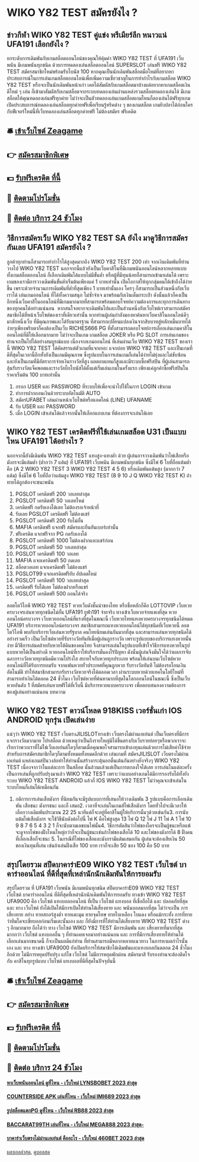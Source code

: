 # WIKO Y82 TEST สมัครยังไง ?
## ข่าวกีฬา WIKO Y82 TEST คู่แข่ง พรีเมียร์ลีก หนาวแน่ UFA191 เลือกยังไง ?
ยกระดับการเดิมพันกับเกมสล็อตออนไลน์ของคุณให้คุ้มค่า WIKO Y82 TEST ที่ UFA191 เว็บพนัน มีเกมพนันทุกชนิด ด้วยการทดลองเล่นสล็อตออนไลน์ SUPERSLOT เล่นฟรี WIKO Y82 TEST สมัครสมาชิกใหม่พร้อมรับโบนัส 100 หากคุณเป็นนักเดิมพันสล็อตมือใหม่ที่อยากหาประสบการณ์ในการเล่นเกมสล็อตออนไลน์เพื่อเพิ่มความเชี่ยวชาญในการทำกำไรกับเกมสล็อต WIKO Y82 TEST หรือจะเป็นนักเดิมพันหน้าเก่า เคยได้สัมผัสกับเกมสล็อตมาบ้างแต่อยากหาเกมสล็อตเงินดีใหม่ ๆ เล่น ก็เข้ามาสัมผัสกับเกมสล็อตจากระบบทดลองเล่นผ่านแหล่งรวมสล็อตทดลองเล่นได้ มีเกมสล็อตให้คุณทดลองเล่นฟรีทุกค่าย ไม่ว่าจะเป็นตัวทดลองเล่นเกมสล็อตเกมไหนก็ลองเล่นได้ฟรีทุกเกม เปิดประสบการณ์ทดลองเล่นสล็อตทุกค่ายฟรีเพื่อเรียนรู้ทริคต่าง ๆ ของเกมสล็อต เกมยิงปลาได้ก่อนใครกับฟีเจอร์ใหม่นี้ที่เว็บทดลองเล่นสล็อตทุกค่ายฟรี ไม่ต้องสมัคร ฟรีเคดิต

## 🛎 [เข้าเว็บไซต์ Zeagame](https://bit.ly/3SdLNi2)
## 👉 [สมัครสมาชิกพิเศษ](https://bit.ly/3SdLNi2)
## 💵 [รับฟรีเครดิต ที่นี้](https://bit.ly/3dyRKHj)
## 👑 [ติดตามโปรโมชั่น](https://bit.ly/3dyRKHj)
## 📱 [ติดต่อ บริการ 24 ชัวโมง](https://bit.ly/3dyRKHj)

## วิธีการสมัครเว็บ WIKO Y82 TEST SA ยังไง มาดูวิธีการสมัครกันเลย UFA191 สมัครยังไง ?
ลูกค้าทุกท่านก็สามารถทำกำไรได้สูงสุดมากถึง WIKO Y82 TEST 200 เท่า จากเงินเดิมพันที่ท่านวางไป WIKO Y82 TEST นอกจากนี้แล้วยังเป็นเว็บคาสิโนที่มีเกมพนันออนไลน์หลากหลายแบบ ทั้งเกมสล็อตออนไลน์ ก็เลือกเดิมพันได้แบบไม่มีขั้นต่ำ หรือผู้ที่มีทุนน้อยก็สามารถเข้ามาเล่นได้ เพราะเกมของเรามีการวางเดิมพันขั้นต่ำเริ่มต้นเพียงแค่ 1 บาทเท่านั้น เปิดโอกาสให้ทุกกลุ่มคนได้เข้าถึงได้ง่ายขึ้น เพราะด้วยจำนวนการเดิมพันที่ต่ำที่สุดเพียง 1 บาทเท่านั้นเอง ใครๆ ก็สามารถเป็นส่วนหนึ่งกับเว็บเราได้ เล่นเกมออนไลน์ ที่ได้ทั้งความสนุก ไม่ซ้ำจำเจ มาพร้อมกับเงินเต็มกระเป๋า ดังนั้นแล้วก็คงเป็นอีกหนึ่งเว็บคาสิโนออนไลน์ที่มีเกมมากมายที่สามารถพร้อมตอบโจทย์ความต้องการและทุกการเดินทางของทุกคนได้อย่างแน่นอน  หากสนใจอยากจะเดิมพันไปและเป็นส่วนหนึ่งกับเว็บไซต์เราสามารถสมัครสมาชิกได้ที่หน้าเว็บไซต์ของเราที่เดียวเท่านั้น
หากท่านผู้เล่นกำลังมองหาค้นหาเว็บคาสิโนออนไลน์ดีๆมาสักหนึ่งเว็บ ที่มีคุณภาพและได้รับมาตรฐาน ที่สามารถเปลี่ยนแปลงเงินจากสิบบาทสู่หลักหมื่นบาทได้ง่ายๆเพียงพริบตาก็คงต้องเป็นเว็บ RICHES666 PG ที่ทั้งสามารถตอบโจทย์การเลือกเล่นเกมคาสิโนออนไลน์ที่มีให้เลือกมากมาย ไม่ว่าจะเป็นเกม เกมสล็อต JOKER หรือ PG SLOT การเล่นเกมของท่านจะเป็นไปได้อย่างสมบูรณ์แบบ เนื่องจากเกมออนไลน์ ที่เล่นผ่านเว็บ WIKO Y82 TEST ของเรานี้ WIKO Y82 TEST ได้คัดสรรแต่ตัวเกมที่แจกเยอะ แจกบ่อย WIKO Y82 TEST และเป็นเกมที่ดีที่สุดในเวลานี้อีกทั้งยังเป็นเกมมีคุณภาพ ซึ่งรูปแบบในการเล่นเกมก็เล่นได้ง่ายไม่ยุ่งและไม่ซับซ้อน และยังเป็นเกมที่มีอัตราการจ่ายเงินรางวัลที่สูง ผลตอบแทนก็สูงและมีระบบซื้อฟรีสปิน ที่ผู้เล่นสามารถลุ้นรับรางวัลแจ็คพอตและรางวัลบิ๊กโบนัสได้ตั้งแต่เริ่มเล่นเกมในครั้งแรก เพียงแค่ลูกค้าซื้อฟรีสปินในราคาเริ่มต้น 100 บาทเท่านั้น
1. กรอก USER และ PASSWORD ที่ระบบให้เพื่อจะนำไปใช้ในการ LOGIN เข้าเกม
2. ทำการฝากถอนเงินด้วยระบบอัตโนมัติ AUTO
3. สมัครUFABET เล่นผ่านหน้าเว็บไซต์หรือแอดไลน์ (LINE) UFANAME
4. รับ USER และ PASSWORD
5. เมื่อ LOGIN เข้าเล่นได้แล้วจากนั้นให้เลือกแถบเกม ที่ต้องการจะเล่นได้เลย

## WIKO Y82 TEST เครดิตฟรีที่ใช้เล่นเกมสล็อต U31 เป็นแบบไหน UFA191 ได้อย่างไร ?
นอกจากนี้ยังมีเดิมพัน WIKO Y82 TEST แทงสูง-แทงต่ำ ด้วย ผู้เล่นอาจวางเดิมพันว่าไพ่เสือหรือมังกรจะมีแต้มต่ำ (ต่ำกว่า 7 แต้ม) ที่ UFA191 เว็บพนัน มีเกมพนันทุกชนิด ซึ่งมีไพ่ 6 ใบที่ถือแต้มต่ำ คือ (A 2 WIKO Y82 TEST 3 WIKO Y82 TEST 4 5 6) หรือเดิมพันแต้มสูง (มากกว่า 7 แต้ม) ซึ่งมีไพ่ 6 ใบที่ถือว่าแต้มสูง WIKO Y82 TEST (8 9 10 J Q WIKO Y82 TEST K) ถ้าทายได้ถูกต้องจะชนะพนัน
1. PGSLOT เครดิตฟรี 200 วอเลทล่าสุด
2. PGSLOT เครดิตฟรี 50 วอเลทใหม่
3. เครดิตฟรี กดรับเองได้เลย ไม่ต้องรอเจ้าหน้าที่
4. รับเลย PGSLOT เครดิตฟรี ไม่ต้องแชร์
5. PGSLOT เครดิตฟรี 200 รับไม่อั้น
6. MAFIA เครดิตฟรี แจกฟรี สมัครและยืนยันเบอร์เท่านั้น
7. ฟรีเครดิต แจกฟรีจาก PG กดรับเองได้
8. PGSLOT เครดิตฟรี 1000 ไม่ต้องฝากและแชร์ก่อน
9. PGSLOT เครดิตฟรี 50 วอเลทล่าสุด
10. PGSLOT เครดิตฟรี 100 วอเลท
11. MAFIA แจกเครดิตฟรี 50 กดเลย
12. สล็อตวอเลท แจกเครดิตฟรี ไม่ต้องแชร์
13. PGSLOT99 แจกเครดิตฟรียับ อัปเดตใหม่
14. PGSLOT เครดิตฟรี 100 วอเลทล่าสุด
15. เครดิตฟรี รับได้เลย ไม่ต้องฝากหรือแชร์
16. PGSLOT เครดิตฟรี 500 ถอนได้จริง

ลอตโตวีไอพี WIKO Y82 TEST หวยเว็บดังชั้นนำของไทย หรือชื่อหลักก็คือ LOTTOVIP เว็บหวยครบวงจรเล่นหวยทุกชนิดไม่อั้น UFA191 ยูฟ่า191 จ่ายจริง ทางเข้าเว็บหวยจ่ายแพงที่สุด หวยออนไลน์ครบวงจร เว็บหวยออนไลน์ที่แรงที่สุดในขณะนี้ เว็บหวยไทยแทงหวยครบวงจรทุกชนิดได้หมด UFA191 บริการหวยออนไลน์ครบวงจร สมาชิกสามารถแทงหวยออนไลน์ได้ทุกชนิดที่เว็บหวยนี้ ลอตโตวีไอพี พบกับบริการเว็บเล่นหวยรัฐบาล คนไทยนิยมเล่นกันมากที่สุด และสามารถเล่นหวยทุกชนิดได้อย่างรวดเร็ว เป็นเว็บไซต์หวยที่รับรางวัลทันทีเมื่อผู้เล่นถูกรางวัล เพราะรูปแบบของบริการแทงหวยนั้นง่าย มีวิธีการเล่นคล้ายกับหวยใต้ดินของคนไทย จึงสามารถเล่นในรูปแบบที่เข้าใจวิธีการแทงหวยในรูปแบบหวยได้เป็นอย่างดี หวยออนไลน์ที่เราให้บริการมั่นคงไร้ปัญหา ดังนั้นผู้เล่นจึงมั่นใจได้ว่าผลการจับฉลากรางวัลหวยทุกชนิดมีความโปร่งใส สบายใจกับหวยทุกประเภท พร้อมให้เล่นบนเว็บไซต์หวยออนไลน์ที่ได้รับการยอมรับ จากแฟนหวยทั่วประเทศที่คุณถูกหวย รับรางวัลทันที ไม่ต้องรอโอนเงินอัตโนมัติ ทำให้สมาชิกสามารถรับรางวัลหวยจริงได้ตลอดเวลา ผ่านระบบหวยด้วยเทคโนโลยีใหม่ที่สามารถทำเงินได้ตลอด 24 ชั่วโมง เว็บไซต์หวยที่ค้นหามากที่สุดในโลกออนไลน์ในขณะนี้ ซึ่งเป็นเว็บหวยอันดับ 1 ที่สมัครเล่นหวยฟรีได้ที่เว็บนี้ มีบริการหวยแบบครบวงจร เพื่อตอบสนองความต้องการของผู้เล่นอย่างแน่นอน
บทความ

## WIKO Y82 TEST ดาวน์โหลด 918KISS เวอร์ชั่นเก่า IOS ANDROID ทุกรุ่น เปิดเล่นง่าย
แน่ๆว่า WIKO Y82 TEST เว็บตรงJILISLOTทางเข้า เว็บตรงไม่ผ่านเอเย่นต์ เป็นเว็บตรงที่มีการแจกรางวัลมากมาย โปรสล็อต ด้วยเหตุว่าเป็นถึงรายใหญ่มิได้ขึ้นตรงกับเว็บรายย่อยๆหรือพวกเราจะเรียกว่าพวกเราที่ไม่ใช่เว็บเอเย่นต์ใดๆก็ตามเมื่อคุณพอใจสามารถเข้าลงทุนเล่นด้วยการไม่เสียค่าใช้จ่ายสำหรับการสมัครสมาชิกใดๆก็ตามทั้งหมดทั้งหมดอีกด้วย เล่นเกมที่ สมัครJILISLOT เว็บตรงไม่ผ่านเอเย่นต์ แหล่งเกมสปินวงล้อทำให้ท่านนั้นสร้างกระตุ้นอกตื่นเต้นกันอย่างยิ่งจริงๆ WIKO Y82 TEST เนื่องจากว่าในแต่ละการ ปั่นสล็อต นั้นล้วนแล้วแต่เป็นการตกลงใจได้เลย การเล่นในแต่ละครั้งเป็นการเล่นที่ถูกปรับปรุงมาแล้ว WIKO Y82 TEST เพราะว่าแบบอย่างเกมได้มีการรองรับได้ทั้งยังระบบ WIKO Y82 TEST ANDROID แล้วก็ IOS WIKO Y82 TEST ไม่ว่าคุณจะเข้าเล่นในระบบไหนก็เล่นได้เหมือนกัน
1. กติการการเล่นเสือมังกร ที่นิยมกันจะมีรูปแบบการที่เสนอให้วางเดิมพัน 3 รูปแบบคือการเลือกเดิมพัน เสือชนะ มังกรชนะ และก็ เสมอ2. เวลาที่จะเล่นในเกมส์ไพ่เสือมังกร โดยทั่วไปจะมีเวลาให้เลือกวางเดิมพันประมาณ 22 25 นาทีแต่ก็จะอยู่ที่คาสิโนผู้ให้บริการนั้นๆด้วยเช่นกัน3. การนับแต้มไพ่เสือมังกร จะใช้วิธีนับดังต่อไปนี้ ไพ่ K คือไพ่สูงสุด 13 ไพ่ Q 12 ไพ่ J 11 ไพ่ A 1 ไพ่ 10 9 8 7 6 5 4 3 2 1 ก็จะนับตามเลขบนไพ่นั้น4. วิธีการตัดสินว่าไพ่ของใครจะเป็นผู้ชนะหรือแพ้ จะดูจากไพ่ของฝั่งไหนใหญ่กว่าก็จะเป็นผู้ชนะเช่นถ้าไพ่ของเสือได้ 10 และไพ่ของมังกรได้ 8 ฝั่งคนที่เลือกเสือก็จะชนะ 5. ในกรณีที่ไพ่ของเสือและมังกรามีแต้มเสมอกัน ผู้เล่นจะต้องเสียเงิน 50 ของเงินทุนที่เล่น เช่นถ้าเล่นฝั่งเสือ 100 บาท เราก็จะเสีย 50 ของ 100 คือ 50 บาท

## สรุปโดยรวม สปีดบาคาร่าE09 WIKO Y82 TEST เว็บไซต์ บาคาร่าออนไลน์ ที่ดีที่สุดที่เหล่านักนักเดิมพันให้การยอมรับ
สรุปโดยรวม ที่ UFA191 เว็บพนัน มีเกมพนันทุกชนิด สปีดบาคาร่าE09 WIKO Y82 TEST เว็บไซต์ บาคาร่าออนไลน์ ที่ดีที่สุดที่เหล่านักนักเดิมพันให้การยอมรับ ทางเข้า WIKO Y82 TEST UFA9000 คือ เว็บไซต์ แทงบอลออนไลน์ ที่เป็น เว็บไซต์ แทงบอล ที่เชื่อถือได้ และ ปลอดภัยที่สุด และ ทาง เว็บไซต์ ยังได้เปิดให้มีการเปิดให้ท่านได้เสี่ยงทาย และ พนันบอลมากที่สุด ไม่ว่าจะเป็น การเสี่ยงทาย อย่าง ทายสกอร์สูงต่ำ ทายเตะมุม ทายจุดโทษ ทายใบเหลือง ใบแดง หรือแม้กระทั้ง การที่ทายว่าทีมใดจะเขี่ยบอลก่อนเริ่มเตะนั้นเอง และ ก็ยังมีการที่ให้ท่านได้เสี่ยงทาย WIKO Y82 TEST ต่าง ๆ อีกมากมาย ถือได้ว่า ทาง เว็บไซต์ WIKO Y82 TEST มีการเดิมพัน และ เสี่ยงทายที่มากที่สุด มากกว่า เว็บไซต์ แทงบอลอื่น ๆ ที่ท่านเคยเจอมาอย่างแน่นอน และ การที่มีการเสี่ยงทายให้ท่านได้เลือกเล่นมากขนาดนี้ ก็จะเป็นผลดีแก่ท่าน ที่ท่านสามารถมีหลากหลายแนวทาง ในการหาผลกำไรนั้นเอง และ ทาง ทางเข้า UFA9000 ยังเปิดบริการให้สมาชิกได้เดิมพันและแทงบอลกันตลอด 24 ชั่วโมงอีกด้วย ไม่มีการหยุดปรับปรุง แก้ไข เว็บไซต์ ไม่มีการหยุดพักผ่อน สมัครมาสิ รับรองท่านจะต้องติดใจกับ คาสิโนทุกรูปแบบ เว็บไซต์ แทงบอลที่ดีที่สุดในปัจจุบันนี้

## 🛎 [เข้าเว็บไซต์ Zeagame](https://bit.ly/3SdLNi2)
## 👉 [สมัครสมาชิกพิเศษ](https://bit.ly/3SdLNi2)
## 💵 [รับฟรีเครดิต ที่นี้](https://bit.ly/3dyRKHj)
## 👑 [ติดตามโปรโมชั่น](https://bit.ly/3dyRKHj)
## 📱 [ติดต่อ บริการ 24 ชัวโมง](https://bit.ly/3dyRKHj)

#### [หาเว็บพนันออนไลน์ ดูที่ไหน - เว็บใหม่ LYNSBOBET 2023 ล่าสุด](https://atom.io/themes/หาเว็บพนันออนไลน์%20ดูที่ไหน%20-%20เว็บใหม่%20lynsbobet%202023%20ล่าสุด)
#### [COUNTERSIDE APK เล่นที่ไหน - เว็บใหม่ IMI689 2023 ล่าสุด](https://atom.io/themes/counterside%20apk%20เล่นที่ไหน%20-%20เว็บใหม่%20imi689%202023%20ล่าสุด)
#### [รูปสล็อตแตกPG ดูที่ไหน - เว็บใหม่ RB88 2023 ล่าสุด](https://atom.io/themes/รูปสล็อตแตกpg%20ดูที่ไหน%20-%20เว็บใหม่%20rb88%202023%20ล่าสุด)
#### [BACCARAT99TH เล่นที่ไหน - เว็บใหม่ MEGA888 2023 ล่าสุด-](https://atom.io/themes/baccarat99th%20เล่นที่ไหน%20-%20เว็บใหม่%20mega888%202023%20ล่าสุด-)
#### [บาคาร่าเว็บตรงไม่ผ่านเอเย่นต์ คืออะไร - เว็บใหม่ 460BET 2023 ล่าสุด](https://atom.io/themes/บาคาร่าเว็บตรงไม่ผ่านเอเย่นต์%20คืออะไร%20-%20เว็บใหม่%20460bet%202023%20ล่าสุด)

[ผลบอลล่าสุด](https://siamsport.tv "ผลบอลล่าสุด"), [ดูบอลสด](https://siamsport.tv/ดูบอลสด "ดูบอลสด")